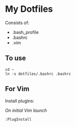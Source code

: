 # My Dotfiles

Consists of:

* .bash_profile
* .bashrc
* .vim

## To use

```shell
cd ~
ln -s dotfiles/.bashrc .bashrc
```

## For Vim

Install plugins:

_On initial Vim launch_

```VimL
:PlugInstall
```

